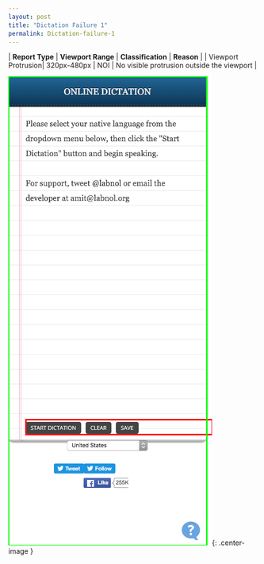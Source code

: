 ```yaml
---
layout: post
title: "Dictation Failure 1"
permalink: Dictation-failure-1
---
```

| **Report Type** | **Viewport Range** | **Classification** | **Reason** |
| Viewport Protrusion| 320px-480px | NOI | No visible protrusion outside the viewport | 

![Screenshot of the fault](assets/images/Dictation/fault1/viewportOverflowWidth400.png){: .center-image }